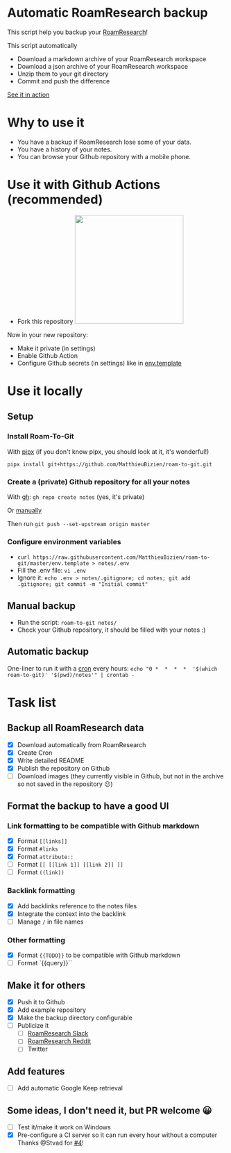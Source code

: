 # Automatic RoamResearch backup

This script help you backup your [RoamResearch](https://roamresearch.com/)!

This script automatically
- Download a markdown archive of your RoamResearch workspace
- Download a json archive of your RoamResearch workspace
- Unzip them to your git directory
- Commit and push the difference

[See it in action](https://github.com/MatthieuBizien/roam-to-git-demo)

# Why to use it

- You have a backup if RoamResearch lose some of your data.
- You have a history of your notes.
- You can browse your Github repository with a mobile phone.

# Use it with Github Actions (recommended)

- Fork this repository  <img src="https://help.github.com/assets/images/help/repository/fork_button.jpg" width="250"/>

Now in your new repository:
- Make it private (in settings)
- Enable Github Action
- Configure Github secrets (in settings) like in [env.template](env.template)

# Use it locally

## Setup

### Install Roam-To-Git
With [pipx](https://github.com/pipxproject/pipx) 
(if you don't know pipx, you should look at it, it's wonderful!)

`pipx install git+https://github.com/MatthieuBizien/roam-to-git.git`

### Create a (private) Github repository for all your notes

With [gh](https://github.com/cli/cli): `gh repo create notes` (yes, it's private)

Or [manually](https://help.github.com/en/github/getting-started-with-github/create-a-repo)

Then run `git push --set-upstream origin master`

### Configure environment variables

- `curl https://raw.githubusercontent.com/MatthieuBizien/roam-to-git/master/env.template > notes/.env`
- Fill the .env file: `vi .env`
- Ignore it: `echo .env > notes/.gitignore; cd notes; git add .gitignore; git commit -m "Initial commit"`

## Manual backup

- Run the script: `roam-to-git notes/`
- Check your Github repository, it should be filled with your notes :)

## Automatic backup

One-liner to run it with a [cron](https://en.wikipedia.org/wiki/Cron) every hours: 
`echo "0 *  *  *  *  '$(which roam-to-git)' '$(pwd)/notes'" | crontab -`

# Task list

## Backup all RoamResearch data

- [x] Download automatically from RoamResearch
- [x] Create Cron
- [x] Write detailed README
- [x] Publish the repository on Github
- [ ] Download images (they currently visible in Github, but not in the archive so not saved in the repository 😕)

## Format the backup to have a good UI

### Link formatting to be compatible with Github markdown
- [x] Format `[[links]]`
- [x] Format `#links`
- [x] Format `attribute::`
- [ ] Format `[[ [[link 1]] [[link 2]] ]]` 
- [ ] Format `((link))`

### Backlink formatting
- [x] Add backlinks reference to the notes files
- [x] Integrate the context into the backlink
- [ ] Manage `/` in file names

### Other formatting
- [x] Format `{{TODO}}` to be compatible with Github markdown
- [ ] Format `{{query}}``

## Make it for others
- [x] Push it to Github
- [x] Add example repository
- [x] Make the backup directory configurable
- [ ] Publicize it
    - [ ] [RoamResearch Slack](https://roamresearch.slack.com/)
    - [ ] [RoamResearch Reddit](https://www.reddit.com/r/RoamResearch/)
    - [ ] Twitter

## Add features
- [ ] Add automatic Google Keep retrieval

## Some ideas, I don't need it, but PR welcome 😀
- [ ] Test it/make it work on Windows
- [x] Pre-configure a CI server so it can run every hour without a computer
    Thanks @Stvad for [#4](https://github.com/MatthieuBizien/roam-to-git/issues/4)!
